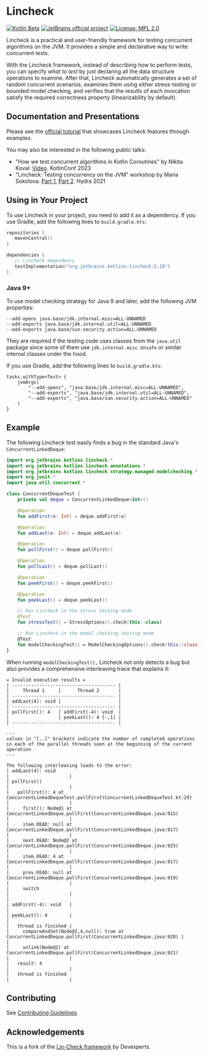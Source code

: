 # Lincheck

[![Kotlin Beta](https://kotl.in/badges/beta.svg)](https://kotlinlang.org/docs/components-stability.html)
[![JetBrains official project](https://jb.gg/badges/official.svg)](https://confluence.jetbrains.com/display/ALL/JetBrains+on+GitHub)
[![License: MPL 2.0](https://img.shields.io/badge/License-MPL_2.0-brightgreen.svg)](https://opensource.org/licenses/MPL-2.0)

Lincheck is a practical and user-friendly framework for testing concurrent algorithms on the JVM. It provides a simple
and declarative way to write concurrent tests.

With the Lincheck framework, instead of describing how to perform tests, you can specify _what to test_
by just declaring all the data structure operations to examine. After that, Lincheck automatically 
generates a set of random concurrent scenarios,
examines them using either stress-testing or bounded model checking, and
verifies that the results of each invocation satisfy the required correctness property (linearizability by default).

## Documentation and Presentations

Please see the [official tutorial](https://kotlinlang.org/docs/lincheck-guide.html) that showcases Lincheck features through examples.

You may also be interested in the following public talks:

* "How we test concurrent algorithms in Kotlin Coroutines" by Nikita Koval: [Video](https://youtu.be/jZqkWfa11Js). KotlinConf 2023
* "Lincheck: Testing concurrency on the JVM" workshop by Maria Sokolova: [Part 1](https://www.youtube.com/watch?v=YNtUK9GK4pA), [Part 2](https://www.youtube.com/watch?v=EW7mkAOErWw). Hydra 2021

## Using in Your Project

To use Lincheck in your project, you need to add it as a dependency. If you use Gradle, add the following lines to `build.gradle.kts`:

```kotlin
repositories {
   mavenCentral()
}

dependencies {
   // Lincheck dependency
   testImplementation("org.jetbrains.kotlinx:lincheck:2.19")
}
```

### Java 9+ 
To use model checking strategy for Java 9 and later, add the following JVM properties:

```text
--add-opens java.base/jdk.internal.misc=ALL-UNNAMED
--add-exports java.base/jdk.internal.util=ALL-UNNAMED
--add-exports java.base/sun.security.action=ALL-UNNAMED
```

They are required if the testing code uses classes from the `java.util` package since
some of them use `jdk.internal.misc.Unsafe` or similar internal classes under the hood.

If you use Gradle, add the following lines to `build.gradle.kts`:

```
tasks.withType<Test> {
    jvmArgs(
        "--add-opens", "java.base/jdk.internal.misc=ALL-UNNAMED", 
        "--add-exports", "java.base/jdk.internal.util=ALL-UNNAMED", 
        "--add-exports", "java.base/sun.security.action=ALL-UNNAMED"
    )
}
```


## Example 

The following Lincheck test easily finds a bug in the standard Java's `ConcurrentLinkedDeque`:

```kotlin
import org.jetbrains.kotlinx.lincheck.*
import org.jetbrains.kotlinx.lincheck.annotations.*
import org.jetbrains.kotlinx.lincheck.strategy.managed.modelchecking.*
import org.junit.*
import java.util.concurrent.*

class ConcurrentDequeTest {
    private val deque = ConcurrentLinkedDeque<Int>()

    @Operation
    fun addFirst(e: Int) = deque.addFirst(e)

    @Operation
    fun addLast(e: Int) = deque.addLast(e)

    @Operation
    fun pollFirst() = deque.pollFirst()

    @Operation
    fun pollLast() = deque.pollLast()

    @Operation
    fun peekFirst() = deque.peekFirst()

    @Operation
    fun peekLast() = deque.peekLast()

    // Run Lincheck in the stress testing mode
    @Test
    fun stressTest() = StressOptions().check(this::class)

    // Run Lincheck in the model checking testing mode
    @Test
    fun modelCheckingTest() = ModelCheckingOptions().check(this::class)
}
```

When running `modelCheckingTest(),` Lincheck not only detects a bug but also provides a comprehensive interleaving trace that explains it:

```text
= Invalid execution results =
| -------------------------------------- |
|     Thread 1     |      Thread 2       |
| -------------------------------------- |
| addLast(4): void |                     |
| -------------------------------------- |
| pollFirst(): 4   | addFirst(-4): void  |
|                  | peekLast(): 4 [-,1] |
| -------------------------------------- |

---
values in "[..]" brackets indicate the number of completed operations 
in each of the parallel threads seen at the beginning of the current operation
---

The following interleaving leads to the error:
| addLast(4): void                                                                                          |                      |
| pollFirst()                                                                                               |                      |
|   pollFirst(): 4 at ConcurrentLinkedDequeTest.pollFirst(ConcurrentLinkedDequeTest.kt:29)                  |                      |
|     first(): Node@1 at ConcurrentLinkedDeque.pollFirst(ConcurrentLinkedDeque.java:915)                    |                      |
|     item.READ: null at ConcurrentLinkedDeque.pollFirst(ConcurrentLinkedDeque.java:917)                    |                      |
|     next.READ: Node@2 at ConcurrentLinkedDeque.pollFirst(ConcurrentLinkedDeque.java:925)                  |                      |
|     item.READ: 4 at ConcurrentLinkedDeque.pollFirst(ConcurrentLinkedDeque.java:917)                       |                      |
|     prev.READ: null at ConcurrentLinkedDeque.pollFirst(ConcurrentLinkedDeque.java:919)                    |                      |
|     switch                                                                                                |                      |
|                                                                                                           | addFirst(-4): void   |
|                                                                                                           | peekLast(): 4        |
|                                                                                                           |   thread is finished |
|     compareAndSet(Node@2,4,null): true at ConcurrentLinkedDeque.pollFirst(ConcurrentLinkedDeque.java:920) |                      |
|     unlink(Node@2) at ConcurrentLinkedDeque.pollFirst(ConcurrentLinkedDeque.java:921)                     |                      |
|   result: 4                                                                                               |                      |
|   thread is finished                                                                                      |                      |
```

## Contributing 

See [Contributing Guidelines](CONTRIBUTING.md).

## Acknowledgements

This is a fork of the [Lin-Check framework](https://github.com/Devexperts/lin-check) by Devexperts.

